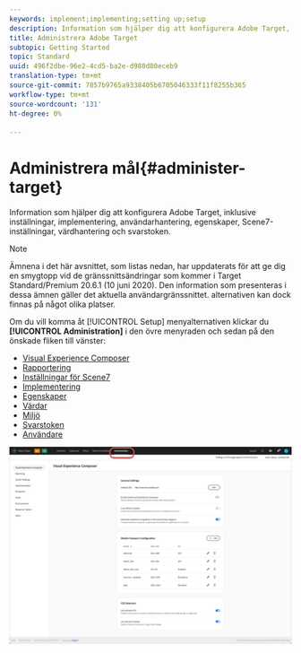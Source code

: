 ```yaml
---
keywords: implement;implementing;setting up;setup
description: Information som hjälper dig att konfigurera Adobe Target, inklusive inställningar, implementering, användarhantering, egenskaper, Scene7-inställningar, värdhantering och svarstoken.
title: Administrera Adobe Target
subtopic: Getting Started
topic: Standard
uuid: 496f2dbe-96e2-4cd5-ba2e-d980d80eceb9
translation-type: tm+mt
source-git-commit: 7857b9765a9338405b6705046333f11f8255b365
workflow-type: tm+mt
source-wordcount: '131'
ht-degree: 0%

---
```



# Administrera mål{#administer-target}

Information som hjälper dig att konfigurera Adobe Target, inklusive inställningar, implementering, användarhantering, egenskaper, Scene7-inställningar, värdhantering och svarstoken.

>[!NOTE]
>
>Ämnena i det här avsnittet, som listas nedan, har uppdaterats för att ge dig en smygtopp vid de gränssnittsändringar som kommer i Target Standard/Premium 20.6.1 (10 juni 2020). Den information som presenteras i dessa ämnen gäller det aktuella användargränssnittet. alternativen kan dock finnas på något olika platser.

Om du vill komma åt [!UICONTROL Setup] menyalternativen klickar du **[!UICONTROL Administration]** i den övre menyraden och sedan på den önskade fliken till vänster:

* [Visual Experience Composer](/help/administrating-target/visual-experience-composer-set-up.md)
* [Rapportering](/help/administrating-target/reporting.md)
* [Inställningar för Scene7](/help/administrating-target/scene7-settings.md)
* [Implementering](/help/c-implementing-target/implementing-target.md)
* [Egenskaper](/help/administrating-target/c-user-management/property-channel/property-channel.md)
* [Värdar](/help/administrating-target/hosts.md)
* [Miljö](/help/administrating-target/environments.md)
* [Svarstoken](/help/administrating-target/response-tokens.md)
* [Användare](/help/administrating-target/c-user-management/user-management.md)

![Adobe Target Administration-menyn](/help/administrating-target/assets/administration.png)